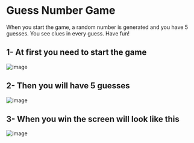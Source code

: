 # Guess Number Game
When you start the game, a random number is generated and you have 5 guesses. You see clues in every guess. Have fun!


## 1- At first you need to start the game

![image](https://github.com/sevvalkoc64/Number_Guess_Game/assets/112202225/ce393016-28c4-4dd9-902e-0bb4748fe3a3)

## 2- Then you will have 5 guesses 

![image](https://github.com/sevvalkoc64/Number_Guess_Game/assets/112202225/0bf155d2-2d86-4d20-9663-8b61b487536b)

## 3- When you win the screen will look like this

![image](https://github.com/sevvalkoc64/Number_Guess_Game/assets/112202225/8ea2cbc8-9d27-47f4-8716-f9d1640ed847)

